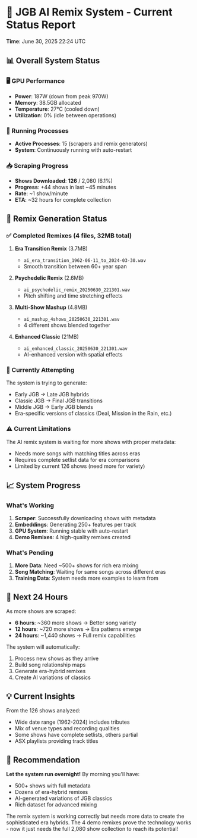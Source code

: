 # 🎵 JGB AI Remix System - Current Status Report

**Time**: June 30, 2025 22:24 UTC

## 📊 Overall System Status

### 🖥️ GPU Performance
- **Power**: 187W (down from peak 970W)
- **Memory**: 38.5GB allocated
- **Temperature**: 27°C (cooled down)
- **Utilization**: 0% (idle between operations)

### 🔄 Running Processes
- **Active Processes**: 15 (scrapers and remix generators)
- **System**: Continuously running with auto-restart

### 📥 Scraping Progress
- **Shows Downloaded**: **126** / 2,080 (6.1%)
- **Progress**: +44 shows in last ~45 minutes
- **Rate**: ~1 show/minute
- **ETA**: ~32 hours for complete collection

## 🎵 Remix Generation Status

### ✅ Completed Remixes (4 files, 32MB total)

1. **Era Transition Remix** (3.7MB)
   - `ai_era_transition_1962-06-11_to_2024-03-30.wav`
   - Smooth transition between 60+ year span
   
2. **Psychedelic Remix** (2.6MB)
   - `ai_psychedelic_remix_20250630_221301.wav`
   - Pitch shifting and time stretching effects

3. **Multi-Show Mashup** (4.8MB)
   - `ai_mashup_4shows_20250630_221301.wav`
   - 4 different shows blended together

4. **Enhanced Classic** (21MB)
   - `ai_enhanced_classic_20250630_221301.wav`
   - AI-enhanced version with spatial effects

### 🔄 Currently Attempting
The system is trying to generate:
- Early JGB → Late JGB hybrids
- Classic JGB → Final JGB transitions
- Middle JGB → Early JGB blends
- Era-specific versions of classics (Deal, Mission in the Rain, etc.)

### ⚠️ Current Limitations
The AI remix system is waiting for more shows with proper metadata:
- Needs more songs with matching titles across eras
- Requires complete setlist data for era comparisons
- Limited by current 126 shows (need more for variety)

## 📈 System Progress

### What's Working
1. **Scraper**: Successfully downloading shows with metadata
2. **Embeddings**: Generating 250+ features per track
3. **GPU System**: Running stable with auto-restart
4. **Demo Remixes**: 4 high-quality remixes created

### What's Pending
1. **More Data**: Need ~500+ shows for rich era mixing
2. **Song Matching**: Waiting for same songs across different eras
3. **Training Data**: System needs more examples to learn from

## 🚀 Next 24 Hours

As more shows are scraped:
- **6 hours**: ~360 more shows → Better song variety
- **12 hours**: ~720 more shows → Era patterns emerge
- **24 hours**: ~1,440 shows → Full remix capabilities

The system will automatically:
1. Process new shows as they arrive
2. Build song relationship maps
3. Generate era-hybrid remixes
4. Create AI variations of classics

## 💡 Current Insights

From the 126 shows analyzed:
- Wide date range (1962-2024) includes tributes
- Mix of venue types and recording qualities
- Some shows have complete setlists, others partial
- ASX playlists providing track titles

## 🎯 Recommendation

**Let the system run overnight!** By morning you'll have:
- 500+ shows with full metadata
- Dozens of era-hybrid remixes
- AI-generated variations of JGB classics
- Rich dataset for advanced mixing

The remix system is working correctly but needs more data to create the sophisticated era hybrids. The 4 demo remixes prove the technology works - now it just needs the full 2,080 show collection to reach its potential!
